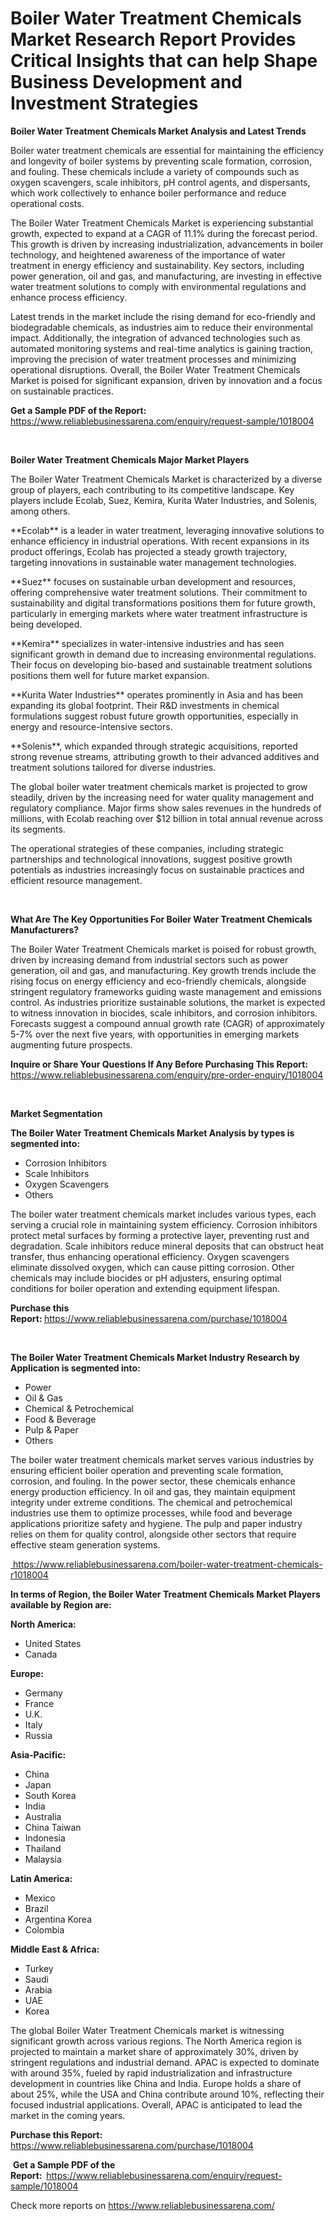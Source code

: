 <p><h1>Boiler Water Treatment Chemicals Market Research Report Provides Critical Insights that can help Shape Business Development and Investment Strategies</h1></p><p><strong>Boiler Water Treatment Chemicals Market Analysis and Latest Trends</strong></p>
<p><p>Boiler water treatment chemicals are essential for maintaining the efficiency and longevity of boiler systems by preventing scale formation, corrosion, and fouling. These chemicals include a variety of compounds such as oxygen scavengers, scale inhibitors, pH control agents, and dispersants, which work collectively to enhance boiler performance and reduce operational costs.</p><p>The Boiler Water Treatment Chemicals Market is experiencing substantial growth, expected to expand at a CAGR of 11.1% during the forecast period. This growth is driven by increasing industrialization, advancements in boiler technology, and heightened awareness of the importance of water treatment in energy efficiency and sustainability. Key sectors, including power generation, oil and gas, and manufacturing, are investing in effective water treatment solutions to comply with environmental regulations and enhance process efficiency.</p><p>Latest trends in the market include the rising demand for eco-friendly and biodegradable chemicals, as industries aim to reduce their environmental impact. Additionally, the integration of advanced technologies such as automated monitoring systems and real-time analytics is gaining traction, improving the precision of water treatment processes and minimizing operational disruptions. Overall, the Boiler Water Treatment Chemicals Market is poised for significant expansion, driven by innovation and a focus on sustainable practices.</p></p>
<p><strong>Get a Sample PDF of the Report:&nbsp;</strong> <a href="https://www.reliablebusinessarena.com/enquiry/request-sample/1018004?utm_campaign=2532&utm_medium=2&utm_source=Github&utm_content=ia&utm_term=02042025&utm_id=boiler-water-treatment-chemicals">https://www.reliablebusinessarena.com/enquiry/request-sample/1018004</a></p>
<p>&nbsp;</p>
<p><strong>Boiler Water Treatment Chemicals Major Market Players</strong></p>
<p><p>The Boiler Water Treatment Chemicals Market is characterized by a diverse group of players, each contributing to its competitive landscape. Key players include Ecolab, Suez, Kemira, Kurita Water Industries, and Solenis, among others.</p><p>**Ecolab** is a leader in water treatment, leveraging innovative solutions to enhance efficiency in industrial operations. With recent expansions in its product offerings, Ecolab has projected a steady growth trajectory, targeting innovations in sustainable water management technologies.</p><p>**Suez** focuses on sustainable urban development and resources, offering comprehensive water treatment solutions. Their commitment to sustainability and digital transformations positions them for future growth, particularly in emerging markets where water treatment infrastructure is being developed.</p><p>**Kemira** specializes in water-intensive industries and has seen significant growth in demand due to increasing environmental regulations. Their focus on developing bio-based and sustainable treatment solutions positions them well for future market expansion.</p><p>**Kurita Water Industries** operates prominently in Asia and has been expanding its global footprint. Their R&D investments in chemical formulations suggest robust future growth opportunities, especially in energy and resource-intensive sectors.</p><p>**Solenis**, which expanded through strategic acquisitions, reported strong revenue streams, attributing growth to their advanced additives and treatment solutions tailored for diverse industries. </p><p>The global boiler water treatment chemicals market is projected to grow steadily, driven by the increasing need for water quality management and regulatory compliance. Major firms show sales revenues in the hundreds of millions, with Ecolab reaching over $12 billion in total annual revenue across its segments.</p><p>The operational strategies of these companies, including strategic partnerships and technological innovations, suggest positive growth potentials as industries increasingly focus on sustainable practices and efficient resource management.</p></p>
<p>&nbsp;</p>
<p><strong>What Are The Key Opportunities For Boiler Water Treatment Chemicals Manufacturers?</strong></p>
<p><p>The Boiler Water Treatment Chemicals market is poised for robust growth, driven by increasing demand from industrial sectors such as power generation, oil and gas, and manufacturing. Key growth trends include the rising focus on energy efficiency and eco-friendly chemicals, alongside stringent regulatory frameworks guiding waste management and emissions control. As industries prioritize sustainable solutions, the market is expected to witness innovation in biocides, scale inhibitors, and corrosion inhibitors. Forecasts suggest a compound annual growth rate (CAGR) of approximately 5-7% over the next five years, with opportunities in emerging markets augmenting future prospects.</p></p>
<p><strong>Inquire or Share Your Questions If Any Before Purchasing This Report:</strong> <a href="https://www.reliablebusinessarena.com/enquiry/pre-order-enquiry/1018004?utm_campaign=2532&utm_medium=2&utm_source=Github&utm_content=ia&utm_term=02042025&utm_id=boiler-water-treatment-chemicals">https://www.reliablebusinessarena.com/enquiry/pre-order-enquiry/1018004</a></p>
<p>&nbsp;</p>
<p><strong>Market Segmentation</strong></p>
<p><strong>The Boiler Water Treatment Chemicals Market Analysis by types is segmented into:</strong></p>
<p><ul><li>Corrosion Inhibitors</li><li>Scale Inhibitors</li><li>Oxygen Scavengers</li><li>Others</li></ul></p>
<p><p>The boiler water treatment chemicals market includes various types, each serving a crucial role in maintaining system efficiency. Corrosion inhibitors protect metal surfaces by forming a protective layer, preventing rust and degradation. Scale inhibitors reduce mineral deposits that can obstruct heat transfer, thus enhancing operational efficiency. Oxygen scavengers eliminate dissolved oxygen, which can cause pitting corrosion. Other chemicals may include biocides or pH adjusters, ensuring optimal conditions for boiler operation and extending equipment lifespan.</p></p>
<p><strong>Purchase this Report:&nbsp;</strong><a href="https://www.reliablebusinessarena.com/purchase/1018004?utm_campaign=2532&utm_medium=2&utm_source=Github&utm_content=ia&utm_term=02042025&utm_id=boiler-water-treatment-chemicals">https://www.reliablebusinessarena.com/purchase/1018004</a></p>
<p>&nbsp;</p>
<p><strong>The Boiler Water Treatment Chemicals Market Industry Research by Application is segmented into:</strong></p>
<p><ul><li>Power</li><li>Oil & Gas</li><li>Chemical & Petrochemical</li><li>Food & Beverage</li><li>Pulp & Paper</li><li>Others</li></ul></p>
<p><p>The boiler water treatment chemicals market serves various industries by ensuring efficient boiler operation and preventing scale formation, corrosion, and fouling. In the power sector, these chemicals enhance energy production efficiency. In oil and gas, they maintain equipment integrity under extreme conditions. The chemical and petrochemical industries use them to optimize processes, while food and beverage applications prioritize safety and hygiene. The pulp and paper industry relies on them for quality control, alongside other sectors that require effective steam generation systems.</p></p>
<p><a href="https://www.reliablebusinessarena.com/boiler-water-treatment-chemicals-r1018004?utm_campaign=2532&utm_medium=2&utm_source=Github&utm_content=ia&utm_term=02042025&utm_id=boiler-water-treatment-chemicals">&nbsp;https://www.reliablebusinessarena.com/boiler-water-treatment-chemicals-r1018004</a></p>
<p><strong>In terms of Region, the Boiler Water Treatment Chemicals Market Players available by Region are:</strong></p>
<p>
    <p> <strong> North America: </strong>
        <ul>
            <li>United States</li>
            <li>Canada</li>
        </ul>
        </p> 
    <p> <strong> Europe: </strong>
        <ul>
            <li>Germany</li>
            <li>France</li>
            <li>U.K.</li>
            <li>Italy</li>
            <li>Russia</li>
        </ul>
        </p> 
    <p> <strong> Asia-Pacific: </strong>
        <ul>
            <li>China</li>
            <li>Japan</li>
            <li>South Korea</li>
            <li>India</li>
            <li>Australia</li>
            <li>China Taiwan</li>
            <li>Indonesia</li>
            <li>Thailand</li>
            <li>Malaysia</li>
        </ul>
        </p> 
    <p> <strong> Latin America: </strong>
        <ul>
            <li>Mexico</li>
            <li>Brazil</li>
            <li>Argentina Korea</li>
            <li>Colombia</li>
        </ul>
        </p> 
    <p> <strong> Middle East & Africa: </strong>
        <ul>
            <li>Turkey</li>
            <li>Saudi</li>
            <li>Arabia</li>
            <li>UAE</li>
            <li>Korea</li>
        </ul>
    </p>
    </p>
<p><p>The global Boiler Water Treatment Chemicals market is witnessing significant growth across various regions. The North America region is projected to maintain a market share of approximately 30%, driven by stringent regulations and industrial demand. APAC is expected to dominate with around 35%, fueled by rapid industrialization and infrastructure development in countries like China and India. Europe holds a share of about 25%, while the USA and China contribute around 10%, reflecting their focused industrial applications. Overall, APAC is anticipated to lead the market in the coming years.</p></p>
<p><strong>Purchase this Report: </strong><a href="https://www.reliablebusinessarena.com/purchase/1018004?utm_campaign=2532&utm_medium=2&utm_source=Github&utm_content=ia&utm_term=02042025&utm_id=boiler-water-treatment-chemicals">https://www.reliablebusinessarena.com/purchase/1018004</a></p>
<p>&nbsp;<strong>Get a Sample PDF of the Report:&nbsp;&nbsp;</strong><a href="https://www.reliablebusinessarena.com/enquiry/request-sample/1018004?utm_campaign=2532&utm_medium=2&utm_source=Github&utm_content=ia&utm_term=02042025&utm_id=boiler-water-treatment-chemicals">https://www.reliablebusinessarena.com/enquiry/request-sample/1018004</a></p>
<p><strong></strong></p>
<p>Check more reports on <a href="https://www.reliablebusinessarena.com/?utm_campaign=2532&utm_medium=2&utm_source=Github&utm_content=ia&utm_term=02042025&utm_id=boiler-water-treatment-chemicals">https://www.reliablebusinessarena.com/</a></p>